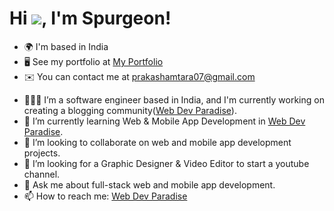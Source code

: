 Hi ![](https://user-images.githubusercontent.com/18350557/176309783-0785949b-9127-417c-8b55-ab5a4333674e.gif), I'm Spurgeon!
====================================================================================================================================================

* 🌍  I'm based in India
* 🖥️  See my portfolio at [My Portfolio](https://webdevparadise.com/about)
* ✉️  You can contact me at [prakashamtara07@gmail.com](mailto:prakashamtara07@gmail.com)

- 🧑🏽‍💼 I’m a software engineer based in India, and I'm currently working on creating a blogging community([Web Dev Paradise](https://webdevparadise.com)).
- 📙 I’m currently learning Web & Mobile App Development in [Web Dev Paradise](https://webdevparadise.com).
- 👯 I’m looking to collaborate on web and mobile app development projects.
- 🤔 I’m looking for a Graphic Designer & Video Editor to start a youtube channel.
- 💬 Ask me about full-stack web and mobile app development.
- 📫 How to reach me: [Web Dev Paradise](https://webdevparadise.com/about)

<!---
[![Spurgeon's GitHub stats](https://github-readme-stats.vercel.app/api?username=spurgeonprakash&show_icons=true&theme=github_dark)](https://webdevparadise.com)
-->



